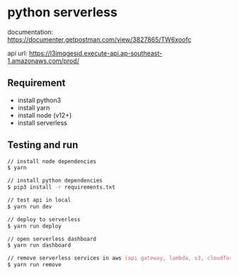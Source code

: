 # python serverless

documentation: <https://documenter.getpostman.com/view/3827865/TW6xoofc>

api url: <https://l3imqgesid.execute-api.ap-southeast-1.amazonaws.com/prod/>

## Requirement

- install python3
- install yarn
- install node (v12+)
- install serverless

## Testing and run

```zsh
// install node dependencies
$ yarn

// install python dependencies
$ pip3 install -r requirements.txt

// test api in local
$ yarn run dev

// deploy to serverless
$ yarn run deploy

// open serverless dashboard
$ yarn run dashboard

// remove serverless services in aws (api gateway, lambda, s3, cloudformation)
$ yarn run remove
```
